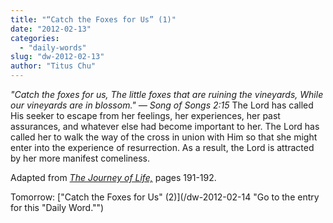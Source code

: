 ```yaml
---
title: "“Catch the Foxes for Us” (1)"
date: "2012-02-13"
categories: 
  - "daily-words"
slug: "dw-2012-02-13"
author: "Titus Chu"
---
```


_"Catch the foxes for us, The little foxes that are ruining the vineyards, While our vineyards are in blossom." — Song of Songs 2:15_ The Lord has called His seeker to escape from her feelings, her experiences, her past assurances, and whatever else had become important to her. The Lord has called her to walk the way of the cross in union with Him so that she might enter into the experience of resurrection. As a result, the Lord is attracted by her more manifest comeliness.

Adapted from _[The Journey of Life,](/book-journey "Go to the listing for this book.")_ pages 191-192.

Tomorrow: ["Catch the Foxes for Us" (2)](/dw-2012-02-14 "Go to the entry for this "Daily Word."")
